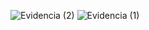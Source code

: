![Evidencia (2)](https://github.com/user-attachments/assets/8607108b-deb8-494b-becf-fa37f46447a3)
![Evidencia (1)](https://github.com/user-attachments/assets/08103c88-51bd-4022-a4bc-9ba694970334)
